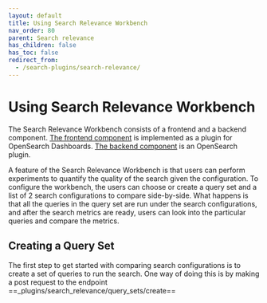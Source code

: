 ```yaml
---
layout: default
title: Using Search Relevance Workbench
nav_order: 80
parent: Search relevance
has_children: false
has_toc: false
redirect_from:
  - /search-plugins/search-relevance/
---
```


# Using Search Relevance Workbench

The Search Relevance Workbench consists of a frontend and a backend component. 
[The frontend component](https://github.com/opensearch-project/dashboards-search-relevance) is implemented as a plugin for OpenSearch Dashboards. 
[The backend component](https://github.com/o19s/search-relevance/) is an OpenSearch plugin.

A feature of the Search Relevance Workbench is that users can perform experiments to quantify the quality of the search given the configuration. To configure the workbench, the users can choose or create a query set and a list of 2 search configurations to compare side-by-side. What happens is that all the queries in the query set are run under the search configurations, and after the search metrics are ready, users can look into the particular queries and compare the metrics.

## Creating a Query Set

The first step to get started with comparing search configurations is to create a set of queries to run the search. One way of doing this is by making a post request to the endpoint ==_plugins/search_relevance/query_sets/create==